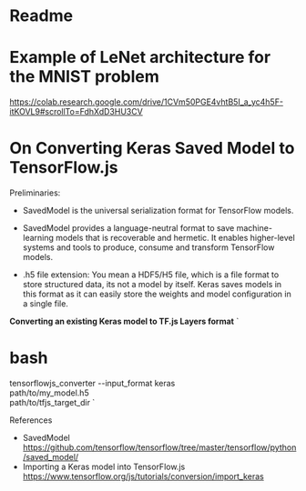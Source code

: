 # Readme

# Example of LeNet architecture for the MNIST problem

https://colab.research.google.com/drive/1CVm50PGE4vhtB5I_a_yc4h5F-itKOVL9#scrollTo=FdhXdD3HU3CV

# On Converting Keras Saved Model to TensorFlow.js

Preliminaries:

- SavedModel is the universal serialization format for TensorFlow models.

- SavedModel provides a language-neutral format to save machine-learning models that is recoverable and hermetic. It enables higher-level systems and tools to produce, consume and transform TensorFlow models.
- .h5 file extension: You mean a HDF5/H5 file, which is a file format to store structured data, its not a model by itself. Keras saves models in this format as it can easily store the weights and model configuration in a single file.

**Converting an existing Keras model to TF.js Layers format**
`
# bash

tensorflowjs_converter --input_format keras \
                       path/to/my_model.h5 \
                       path/to/tfjs_target_dir
`

References

* SavedModel https://github.com/tensorflow/tensorflow/tree/master/tensorflow/python/saved_model/
* Importing a Keras model into TensorFlow.js https://www.tensorflow.org/js/tutorials/conversion/import_keras
